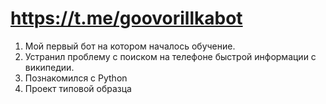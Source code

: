 # https://t.me/goovorillkabot
1. Мой первый бот на котором началось обучение.
2. Устранил проблему с поиском на телефоне быстрой информации с википедии.
3. Познакомился с Python
4. Проект типовой  образца 
